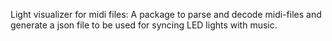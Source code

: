 Light visualizer for midi files:
A package to parse and decode midi-files and generate a json file to be used for syncing LED lights with music.